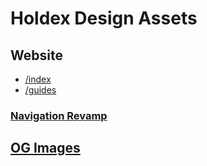 # Holdex Design Assets

## Website

- [/index](https://www.figma.com/design/39MGGVIGQ1bL3FgVzuXEdC/Holdex?node-id=7355-63376&t=gg8CmTOHvTA9KGyC-4)
- [/guides](https://www.figma.com/file/39MGGVIGQ1bL3FgVzuXEdC/Holdex?type=design&node-id=7017%3A51989&mode=design&t=t0tAdHirdZn2fo9l-1)

### [Navigation Revamp](https://www.figma.com/design/39MGGVIGQ1bL3FgVzuXEdC/Holdex?node-id=8378-79090&t=ROc6OA2JC5xZoRKI-1)

## [OG Images](https://www.figma.com/design/FXeotZ08JBRH3cSfSucp9K/Holdex-Social-Media-Templates?node-id=90-211&t=VC2al9zPTqHEAZwS-1)

